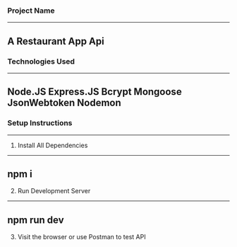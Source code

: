 ### Project Name
---
A Restaurant App Api
---

### Technologies Used
---
Node.JS
Express.JS
Bcrypt
Mongoose
JsonWebtoken
Nodemon
---

### Setup Instructions
---
1. Install All Dependencies
---
npm i
---
2. Run Development Server
---
npm run dev
---
3. Visit the browser or use Postman to test API